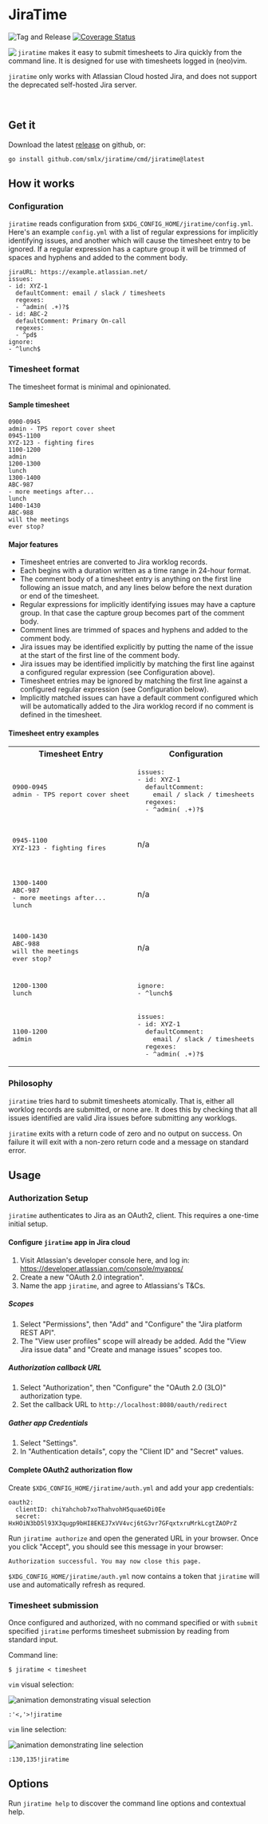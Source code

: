 # JiraTime

![Tag and Release](https://github.com/smlx/jiratime/workflows/Tag%20and%20Release/badge.svg)
[![Coverage Status](https://coveralls.io/repos/github/smlx/jiratime/badge.svg?branch=main)](https://coveralls.io/github/smlx/jiratime?branch=main)

<img align="left" src="jiratime.jpg">

`jiratime` makes it easy to submit timesheets to Jira quickly from the command line.
It is designed for use with timesheets logged in (neo)vim.

`jiratime` only works with Atlassian Cloud hosted Jira, and does not support the deprecated self-hosted Jira server.

<br clear="left" />

## Get it

Download the latest [release](https://github.com/smlx/jiratime/releases) on github, or:

```
go install github.com/smlx/jiratime/cmd/jiratime@latest
```

## How it works

### Configuration

`jiratime` reads configuration from `$XDG_CONFIG_HOME/jiratime/config.yml`.
Here's an example `config.yml` with a list of regular expressions for implicitly identifying issues, and another which will cause the timesheet entry to be ignored.
If a regular expression has a capture group it will be trimmed of spaces and hyphens and added to the comment body.

```
jiraURL: https://example.atlassian.net/
issues:
- id: XYZ-1
  defaultComment: email / slack / timesheets
  regexes:
  - ^admin( .+)?$
- id: ABC-2
  defaultComment: Primary On-call
  regexes:
  - ^pd$
ignore:
- ^lunch$
```

### Timesheet format

The timesheet format is minimal and opinionated.

#### Sample timesheet

```
0900-0945
admin - TPS report cover sheet
0945-1100
XYZ-123 - fighting fires
1100-1200
admin
1200-1300
lunch
1300-1400
ABC-987
- more meetings after...
lunch
1400-1430
ABC-988
will the meetings
ever stop?
```

#### Major features

* Timesheet entries are converted to Jira worklog records.
* Each begins with a duration written as a time range in 24-hour format.
* The comment body of a timesheet entry is anything on the first line following an issue match, and any lines below before the next duration or end of the timesheet.
* Regular expressions for implicitly identifying issues may have a capture group. In that case the capture group becomes part of the comment body.
* Comment lines are trimmed of spaces and hyphens and added to the comment body.
* Jira issues may be identified explicitly by putting the name of the issue at the start of the first line of the comment body.
* Jira issues may be identified implicitly by matching the first line against a configured regular expression (see Configuration above).
* Timesheet entries may be ignored by matching the first line against a configured regular expression (see Configuration below).
* Implicitly matched issues can have a default comment configured which will be automatically added to the Jira worklog record if no comment is defined in the timesheet.

#### Timesheet entry examples

<table>
<tr>
<th>Timesheet Entry</th><th>Configuration</th><th>Jira Worklog Record</th>
</tr>
<!-- Example 0 -->
<tr>
<td><pre>
0900-0945
admin - TPS report cover sheet
</pre></td>
<td><pre>
issues:
- id: XYZ-1
  defaultComment:
    email / slack / timesheets
  regexes:
  - ^admin( .+)?$
</pre></td>
<td><pre>
Issue:    XYZ-1
Start:    0900 (local TZ)
Duration: 45 minutes
Comment:  TPS report cover sheet
</pre></td>
</tr>
</tr>
<!-- Example 1 -->
<tr>
<td><pre>
0945-1100
XYZ-123 - fighting fires
</pre></td>
<td>
n/a
</td>
<td><pre>
Issue:    XYZ-123
Start:    0945 (local TZ)
Duration: 1 hour, 15 minutes
Comment:  fighting fires
</pre></td>
</tr>
<!-- Example 2 -->
<tr>
<td><pre>
1300-1400
ABC-987
- more meetings after...
lunch
</pre></td>
<td>
n/a
</td>
<td><pre>
Issue:    ABC-987
Start:    1300 (local TZ)
Duration: 1 hour
Comment:  more meetings after...
          lunch
</pre></td>
</tr>
<!-- Example 3 -->
<tr>
<td><pre>
1400-1430
ABC-988
will the meetings
ever stop?
</pre></td>
<td>
n/a
</td>
<td><pre>
Issue:    ABC-988
Start:    1400
Duration: 30 minutes
Comment:  will the meetings
          ever stop?
</pre></td>
</tr>
<!-- Example 4 -->
<tr>
<td><pre>
1200-1300
lunch
</pre></td>
<td><pre>
ignore:
- ^lunch$
</pre></td>
<td><pre>
n/a (this entry is skipped)
</pre></td>
</tr>
<!-- Example 5 -->
<tr>
<td><pre>
1100-1200
admin
</pre></td>
<td><pre>
issues:
- id: XYZ-1
  defaultComment:
    email / slack / timesheets
  regexes:
  - ^admin( .+)?$
</pre></td>
<td><pre>
Issue:    XYZ-1
Start:    1100 (local TZ)
Duration: 1 hour
Comment:  email / slack / timesheets
</pre></td>
</tr>
</table>

### Philosophy

`jiratime` tries hard to submit timesheets atomically.
That is, either all worklog records are submitted, or none are.
It does this by checking that all issues identified are valid Jira issues before submitting any worklogs.

`jiratime` exits with a return code of zero and no output on success.
On failure it will exit with a non-zero return code and a message on standard error.

## Usage

### Authorization Setup

`jiratime` authenticates to Jira as an OAuth2, client.
This requires a one-time initial setup.

#### Configure `jiratime` app in Jira cloud

1. Visit Atlassian's developer console here, and log in: https://developer.atlassian.com/console/myapps/
2. Create a new "OAuth 2.0 integration".
3. Name the app `jiratime`, and agree to Atlassians's T&Cs.

##### Scopes

1. Select "Permissions", then "Add" and "Configure" the "Jira platform REST API".
2. The "View user profiles" scope will already be added. Add the "View Jira issue data" and "Create and manage issues" scopes too.

##### Authorization callback URL

1. Select "Authorization", then "Configure" the "OAuth 2.0 (3LO)" authorization type.
2. Set the callback URL to `http://localhost:8080/oauth/redirect`

##### Gather app Credentials

1. Select "Settings".
2. In "Authentication details", copy the "Client ID" and "Secret" values.

#### Complete OAuth2 authorization flow

Create `$XDG_CONFIG_HOME/jiratime/auth.yml` and add your app credentials:

```
oauth2:
  clientID: chiYahchob7xoThahvohH5quae6Di0Ee
  secret: HxHOiN3bD5l93X3qugp9bHI8EKEJ7xVV4vcj6tG3vr7GFqxtxruMrkLcgtZAOPrZ
```

Run `jiratime authorize` and open the generated URL in your browser.
Once you click "Accept", you should see this message in your browser:

```
Authorization successful. You may now close this page.
```

`$XDG_CONFIG_HOME/jiratime/auth.yml` now contains a token that `jiratime` will use and automatically refresh as requred.

### Timesheet submission

Once configured and authorized, with no command specified or with `submit` specified `jiratime` performs timesheet submission by reading from standard input.

Command line:

```
$ jiratime < timesheet
```

`vim` visual selection:

![animation demonstrating visual selection](visual-selection.gif)

```
:'<,'>!jiratime
```

`vim` line selection:

![animation demonstrating line selection](line-selection.gif)

```
:130,135!jiratime
```

## Options

Run `jiratime help` to discover the command line options and contextual help.
